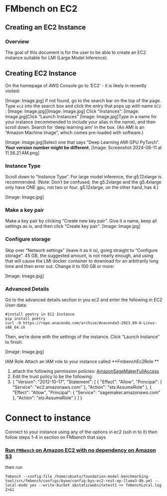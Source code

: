 # FMbench on EC2

## Creating an EC2 Instance

### Overview

The goal of this document is for the user to be able to create an EC2 instance suitable for LMI (Large Model Inference).

## Creating EC2 Instance

On the homepage of AWS Console go to ‘EC2’ - it is likely in recently visited:

[Image: Image.jpg]
If not found, go to the search bar on the top of the page. Type `ec2` into the search box and click the entry that pops up with name `EC2` :
[Image: Image.jpg][Image: Image.jpg]
Click “Instances”:
[Image: Image.jpg]Click “Launch Instances”
[Image: Image.jpg]Type in a name for your instance (recommended to include your alias in the name), and then scroll down. Search for ‘deep learning ami’ in the box. (An AMI is an “Amazon Machine Image”, which comes pre-loaded with software.)

[Image: Image.jpg]Select one that says “Deep Learning AMI GPU PyTorch”. **Your version number might be different.** 
[Image: Screenshot 2024-06-11 at 11.56.21 AM.png]
### Instance Type

Scroll down to “Instance Type”. For large model inference, the g5.12xlarge is recommended. (Note: Don’t be confused, the g5.2xlarge and the g5.4xlarge only have ONE gpu, not two or four. g5.12xlarge, on the other hand, has 4.)

[Image: Image.jpg]
### Make a key pair

Make a key pair by clicking “Create new key pair”. Give it a name, keep all settings as is, and then click “Create key pair”.
[Image: Image.jpg]
### Configure storage

Skip over “Network settings” (leave it as it is), going straight to “Configure storage”. 45 GB, the suggested amount, is not nearly enough, and using that will cause the LMI docker container to download for an arbitrarily long time and then error out. Change it to 100 GB or more:

[Image: Image.jpg]
### Advanced Details
Go to the advanced details section in you ec2 and enter the following in EC2 User-data:


```
#install poetry in EC2 Instance
pip install poetry
curl -O https://repo.anaconda.com/archive/Anaconda3-2023.09-0-Linux-x86_64.sh
```

Then, we’re done with the settings of the instance. Click “Launch Instance” to finish.

[Image: Image.jpg]

IAM Role
Attach an IAM role to your instance called **FmbenchEc2Role 
**

1. attach the following permission policies: [AmazonSageMakerFullAccess](https://us-east-1.console.aws.amazon.com/iam/home?region=us-east-1#/policies/details/arn%3Aaws%3Aiam%3A%3Aaws%3Apolicy%2FAmazonSageMakerFullAccess)
2. Edit the trust policy to be the following:
3. {
        "Version": "2012-10-17",
        "Statement": [
            {
                "Effect": "Allow",
                "Principal": {
                    "Service": "ec2.amazonaws.com"
                },
                "Action": "sts:AssumeRole"
            },
            {
                "Effect": "Allow",
                "Principal": {
                    "Service": "sagemaker.amazonaws.com"
                },
                "Action": "sts:AssumeRole"
            }
        ]
    }

# **Connect to instance**

Connect to your instance using any of the options in ec2 (ssh in to it) then follow steps 1-4 in section on FMbench that says

### [Run `FMBench` on Amazon EC2 with no dependency on Amazon S3](https://github.com/aws-samples/foundation-model-benchmarking-tool/tree/ec2-deployment?tab=readme-ov-file#run-fmbench-on-amazon-ec2-with-no-dependency-on-amazon-s3)

then run 

```
fmbench --config-file /home/ubuntu/foundation-model-benchmarking-tool/src/fmbench/configs/byoe/config-byo-ec2-rest-ep-llama3-8b.yml --local-mode yes --write-bucket abstaticwebsitetest1 >> fmbenchLocal.log 2>&1
```

